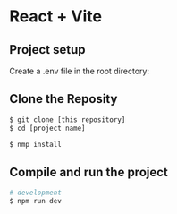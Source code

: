 # React + Vite

## Project setup
Create a .env file in the root directory:

## Clone the Reposity
```bash
$ git clone [this repository]
$ cd [project name]
```
```bash
$ nmp install
```

## Compile and run the project

```bash
# development
$ npm run dev 